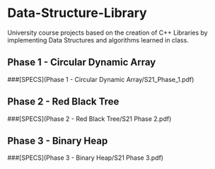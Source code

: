 # Data-Structure-Library

University course projects based on the creation of C++ Libraries by implementing Data Structures and algorithms learned in class. 

## Phase 1 - Circular Dynamic Array

###[SPECS](Phase 1 - Circular Dynamic Array/S21_Phase_1.pdf)

## Phase 2 - Red Black Tree
###[SPECS](Phase 2 - Red Black Tree/S21 Phase 2.pdf)

## Phase 3 - Binary Heap
###[SPECS](Phase 3 - Binary Heap/S21 Phase 3.pdf)


